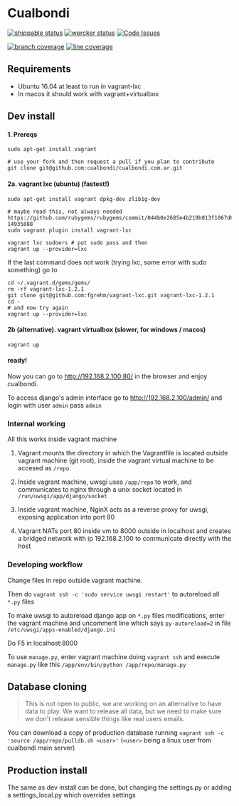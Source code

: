 # Cualbondi

[![shippable status](https://img.shields.io/shippable/56265e141895ca44741ed3a6/master.svg "shippable status")](https://app.shippable.com/projects/56265e141895ca44741ed3a6)
[![wercker status](https://app.wercker.com/status/6e4c78c81a92f06e92b971d476378f14/s/master "wercker status")](https://app.wercker.com/project/bykey/6e4c78c81a92f06e92b971d476378f14)
[![Code Issues](https://www.quantifiedcode.com/api/v1/project/695d8e00ab444a4584ceb9b70c39ce63/badge.svg)](https://www.quantifiedcode.com/app/project/695d8e00ab444a4584ceb9b70c39ce63)

[![branch coverage](http://cbcov.bitballoon.com/coverage-branch.svg)](http://cbcov.bitballoon.com/)
[![line coverage](http://cbcov.bitballoon.com/coverage-lines.svg)](http://cbcov.bitballoon.com/)


## Requirements

* Ubuntu 16.04 at least to run in vagrant-lxc
* In macos it should work with vagrant+virtualbox

## Dev install

#### 1. Prereqs

    sudo apt-get install vagrant

    # use your fork and then request a pull if you plan to contribute
    git clone git@github.com:cualbondi/cualbondi.com.ar.git

#### 2a. vagrant lxc (ubuntu) (fastest!)

    sudo apt-get install vagrant dpkg-dev zlib1g-dev

    # maybe read this, not always needed https://github.com/rubygems/rubygems/commit/044b0e2685e4b219b013f1067d670918a48c1f62#commitcomment-14935888
    sudo vagrant plugin install vagrant-lxc

    vagrant lxc sudoers # put sudo pass and then
    vagrant up --provider=lxc

If the last command does not work (trying lxc, some error with sudo something) go to

    cd ~/.vagrant.d/gems/gems/
    rm -rf vagrant-lxc-1.2.1
    git clone git@github.com:fgrehm/vagrant-lxc.git vagrant-lxc-1.2.1
    cd -
    # and now try again
    vagrant up --provider=lxc


#### 2b (alternative). vagrant virtualbox (slower, for windows / macos)

    vagrant up

#### ready!

Now you can go to http://192.168.2.100:80/ in the browser and enjoy cualbondi.

To access django's admin interface go to http://192.168.2.100/admin/ and login with user `admin` pass `admin`

### Internal working

All this works inside vagrant machine

1. Vagrant mounts the directory in which the Vagrantfile is located outside vagrant machine (git root), inside the vagrant virtual machine to be accesed as `/repo`.

2. Inside vagrant machine, uwsgi uses `/app/repo` to work, and communicates to nginx through a unix socket located in `/run/uwsgi/app/django/socket`

3. Inside vagrant machine, NginX acts as a reverse proxy for uwsgi, exposing application into port 80

4. Vagrant NATs port 80 inside vm to 8000 outside in localhost and creates a bridged network with ip 192.168.2.100 to communicate directly with the host

### Developing workflow

Change files in repo outside vagrant machine.

Then do `vagrant ssh -c 'sudo service uwsgi restart'` to autoreload all `*.py` files

To make uwsgi to autoreload django app on `*.py` files modifications, enter the vagrant machine and uncomment line which says `py-autoreload=2` in file `/etc/uwsgi/apps-enabled/django.ini`

Do F5 in localhost:8000

To use `manage.py`, enter vagrant machine doing `vagrant ssh` and execute `manage.py` like this `/app/env/bin/python /app/repo/manage.py`

## Database cloning

> This is not open to public, we are working on an alternative to have data to play.
> We want to release all data, but we need to make sure we don't release sensible things like real users emails.

You can download a copy of production database running `vagrant ssh -c 'source /app/repo/pulldb.sh <user>'` (`<user>` being a linux user from cualbondi main server)

## Production install

The same as dev install can be done, but changing the settings.py or adding a settings_local.py which overrides settings
